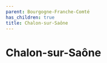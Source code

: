 ```yaml
---
parent: Bourgogne-Franche-Comté
has_children: true
title: Chalon-sur-Saône
---
```

# Chalon-sur-Saône
